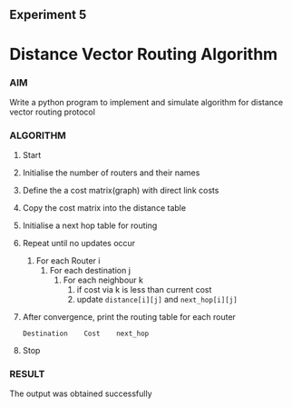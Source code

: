 ## Experiment 5

#  Distance Vector Routing Algorithm

### AIM

Write a python program to implement and simulate algorithm for distance vector routing protocol

### ALGORITHM


1. Start
2. Initialise the number of routers and their names
3. Define the a cost matrix(graph) with direct link costs
4. Copy the cost matrix into the distance table
5. Initialise a next hop table for routing
6. Repeat until no updates occur
    1. For each Router i
        1. For each destination j
            1. For each neighbour k
                1. if cost via k is less than current cost
                2. update `distance[i][j]` and `next_hop[i][j]`
7. After convergence, print the routing table for each router 
    
    `Destination    Cost    next_hop`

8. Stop


### RESULT

The output was obtained successfully